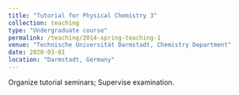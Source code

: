 ```yaml
---
title: "Tutorial for Physical Chemistry 3"
collection: teaching
type: "Undergraduate course"
permalink: /teaching/2014-spring-teaching-1
venue: "Technische Universität Darmstadt, Chemistry Department"
date: 2020-03-01
location: "Darmstadt, Germany"
---
```


Organize tutorial seminars; Supervise examination.